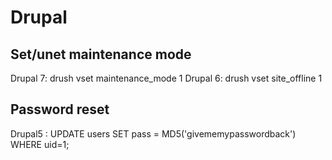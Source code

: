 # Drupal

## Set/unet maintenance mode
Drupal 7: drush vset maintenance_mode 1
Drupal 6: drush vset site_offline 1

## Password reset

Drupal5 : UPDATE users SET pass = MD5('givememypasswordback') WHERE uid=1;


